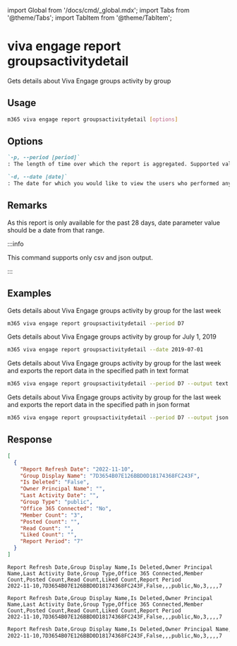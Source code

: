 <!-- DISCLAIMER: All secrets, passwords, and sensitive values in this document are examples only and not real credentials. -->
import Global from '/docs/cmd/_global.mdx';
import Tabs from '@theme/Tabs';
import TabItem from '@theme/TabItem';

# viva engage report groupsactivitydetail

Gets details about Viva Engage groups activity by group

## Usage

```sh
m365 viva engage report groupsactivitydetail [options]
```

## Options

```md definition-list
`-p, --period [period]`
: The length of time over which the report is aggregated. Supported values `D7`, `D30`, `D90`, `D180`.

`-d, --date [date]`
: The date for which you would like to view the users who performed any activity. Supported date format is `YYYY-MM-DD`.
```

<Global />

## Remarks

As this report is only available for the past 28 days, date parameter value should be a date from that range.

:::info

This command supports only csv and json output.

:::

## Examples

Gets details about Viva Engage groups activity by group for the last week

```sh
m365 viva engage report groupsactivitydetail --period D7
```

Gets details about Viva Engage groups activity by group for July 1, 2019

```sh
m365 viva engage report groupsactivitydetail --date 2019-07-01
```

Gets details about Viva Engage groups activity by group for the last week and exports the report data in the specified path in text format

```sh
m365 viva engage report groupsactivitydetail --period D7 --output text > "groupsactivitydetail.txt"
```

Gets details about Viva Engage groups activity by group for the last week and exports the report data in the specified path in json format

```sh
m365 viva engage report groupsactivitydetail --period D7 --output json > "groupsactivitydetail.json"
```

## Response

<Tabs>
  <TabItem value="JSON">

  ```json
  [
    {
      "Report Refresh Date": "2022-11-10",
      "Group Display Name": "7D3654B07E126BBD0D18174368FC243F",
      "Is Deleted": "False",
      "Owner Principal Name": "",
      "Last Activity Date": "",
      "Group Type": "public",
      "Office 365 Connected": "No",
      "Member Count": "3",
      "Posted Count": "",
      "Read Count": "",
      "Liked Count": "",
      "Report Period": "7"
    }
  ]
  ```

  </TabItem>
  <TabItem value="Text">

  ```text
  Report Refresh Date,Group Display Name,Is Deleted,Owner Principal Name,Last Activity Date,Group Type,Office 365 Connected,Member Count,Posted Count,Read Count,Liked Count,Report Period
  2022-11-10,7D3654B07E126BBD0D18174368FC243F,False,,,public,No,3,,,,7
  ```

  </TabItem>
  <TabItem value="CSV">

  ```csv
  Report Refresh Date,Group Display Name,Is Deleted,Owner Principal Name,Last Activity Date,Group Type,Office 365 Connected,Member Count,Posted Count,Read Count,Liked Count,Report Period
  2022-11-10,7D3654B07E126BBD0D18174368FC243F,False,,,public,No,3,,,,7
  ```

  </TabItem>
  <TabItem value="Markdown">

  ```md
  Report Refresh Date,Group Display Name,Is Deleted,Owner Principal Name,Last Activity Date,Group Type,Office 365 Connected,Member Count,Posted Count,Read Count,Liked Count,Report Period
  2022-11-10,7D3654B07E126BBD0D18174368FC243F,False,,,public,No,3,,,,7
  ```

  </TabItem>
</Tabs>
